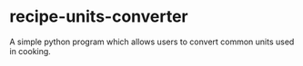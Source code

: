 # recipe-units-converter
A simple python program which allows users to convert common units used in cooking.
